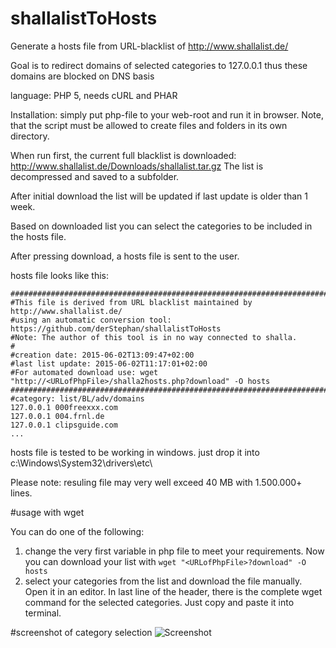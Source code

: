 # shallalistToHosts
Generate a hosts file from URL-blacklist of http://www.shallalist.de/

Goal is to redirect domains of selected categories to 127.0.0.1 thus these domains are blocked on DNS basis

language: PHP 5, needs cURL and PHAR

Installation: simply put php-file to your web-root and run it in browser. Note, that the script must be allowed to create files and folders in its own directory. 

When run first, the current full blacklist is downloaded: http://www.shallalist.de/Downloads/shallalist.tar.gz
The list is decompressed and saved to a subfolder.

After initial download the list will be updated if last update is older than 1 week. 

Based on downloaded list you can select the categories to be included in the hosts file. 

After pressing download, a hosts file is sent to the user.

hosts file looks like this:

```
#######################################################################################
#This file is derived from URL blacklist maintained by http://www.shallalist.de/
#using an automatic conversion tool: https://github.com/derStephan/shallalistToHosts
#Note: The author of this tool is in no way connected to shalla.
#
#creation date: 2015-06-02T13:09:47+02:00
#last list update: 2015-06-02T11:17:01+02:00
#For automated download use: wget "http://<URLofPhpFile>/shalla2hosts.php?download" -O hosts
#######################################################################################
#category: list/BL/adv/domains 
127.0.0.1 000freexxx.com
127.0.0.1 004.frnl.de
127.0.0.1 clipsguide.com
...
```

hosts file is tested to be working in windows. just drop it into c:\Windows\System32\drivers\etc\

Please note: resuling file may very well exceed 40 MB with 1.500.000+ lines.

#usage with wget

You can do one of the following:

1. change the very first variable in php file to meet your requirements. Now you can download your list with ```wget "<URLofPhpFile>?download" -O hosts```
2. select your categories from the list and download the file manually. Open it in an editor. In last line of the header, there is the complete wget command for the selected categories. Just copy and paste it into terminal.

#screenshot of category selection
![Screenshot](https://cloud.githubusercontent.com/assets/7764931/7933941/5688de0c-0923-11e5-8233-3b3bfb3c5e66.png)
